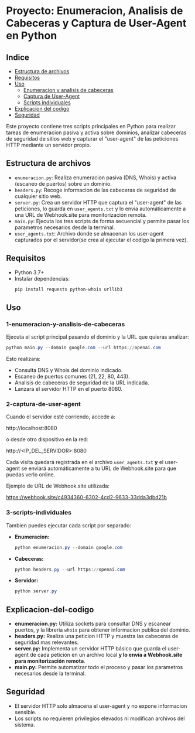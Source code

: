 # Proyecto: Enumeracion, Analisis de Cabeceras y Captura de User-Agent en Python

## Indice
- [Estructura de archivos](#estructura-de-archivos)
- [Requisitos](#requisitos)
- [Uso](#uso)
  - [Enumeracion y analisis de cabeceras](#1-enumeracion-y-analisis-de-cabeceras)
  - [Captura de User-Agent](#2-captura-de-user-agent)
  - [Scripts individuales](#3-scripts-individuales)
- [Explicacion del codigo](#explicacion-del-codigo)
- [Seguridad](#seguridad)

Este proyecto contiene tres scripts principales en Python para realizar tareas de enumeracion pasiva y activa sobre dominios, analizar cabeceras de seguridad de sitios web y capturar el "user-agent" de las peticiones HTTP mediante un servidor propio.

## Estructura de archivos

- `enumeracion.py`: Realiza enumeracion pasiva (DNS, Whois) y activa (escaneo de puertos) sobre un dominio.
- `headers.py`: Recoge informacion de las cabeceras de seguridad de cualquier sitio web.
- `server.py`: Crea un servidor HTTP que captura el "user-agent" de las peticiones, lo guarda en `user_agents.txt` y lo envía automáticamente a una URL de Webhook.site para monitorización remota.
- `main.py`: Ejecuta los tres scripts de forma secuencial y permite pasar los parametros necesarios desde la terminal.
- `user_agents.txt`: Archivo donde se almacenan los user-agent capturados por el servidor(se crea al ejecutar el codigo la primera vez).

## Requisitos

- Python 3.7+
- Instalar dependencias:
  ```bash
  pip install requests python-whois urllib3
  ```

## Uso

### 1-enumeracion-y-analisis-de-cabeceras

Ejecuta el script principal pasando el dominio y la URL que quieras analizar:

```powershell
python main.py --domain google.com --url https://openai.com
```

Esto realizara:
- Consulta DNS y Whois del dominio indicado.
- Escaneo de puertos comunes (21, 22, 80, 443).
- Analisis de cabeceras de seguridad de la URL indicada.
- Lanzara el servidor HTTP en el puerto 8080.

### 2-captura-de-user-agent

Cuando el servidor esté corriendo, accede a:

http://localhost:8080

o desde otro dispositivo en la red:

http://<IP_DEL_SERVIDOR>:8080

Cada visita quedará registrada en el archivo `user_agents.txt` **y** el user-agent se enviará automáticamente a tu URL de Webhook.site para que puedas verlo online.

Ejemplo de URL de Webhook.site utilizada:

https://webhook.site/c4934360-6302-4cd2-9633-33dda3dbd21b

### 3-scripts-individuales

Tambien puedes ejecutar cada script por separado:

- **Enumeracion:**
  ```powershell
  python enumeracion.py --domain google.com
  ```
- **Cabeceras:**
  ```powershell
  python headers.py --url https://openai.com
  ```
- **Servidor:**
  ```powershell
  python server.py
  ```

## Explicacion-del-codigo

- **enumeracion.py:** Utiliza sockets para consultar DNS y escanear puertos, y la libreria `whois` para obtener informacion publica del dominio.
- **headers.py:** Realiza una peticion HTTP y muestra las cabeceras de seguridad mas relevantes.
- **server.py:** Implementa un servidor HTTP básico que guarda el user-agent de cada petición en un archivo local **y lo envía a Webhook.site para monitorización remota**.
- **main.py:** Permite automatizar todo el proceso y pasar los parametros necesarios desde la terminal.

## Seguridad
- El servidor HTTP solo almacena el user-agent y no expone informacion sensible.
- Los scripts no requieren privilegios elevados ni modifican archivos del sistema.

